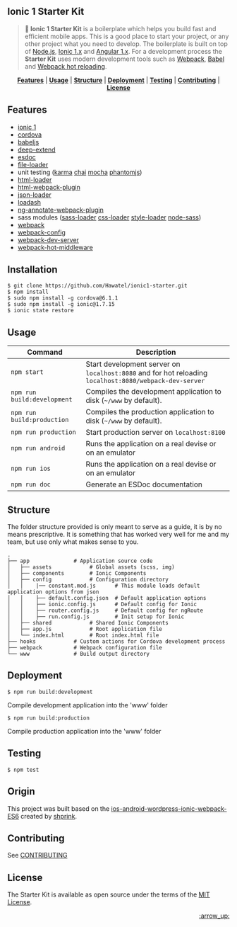 ## Ionic 1 Starter Kit

> <b>:star2: Ionic 1 Starter Kit</b> is a boilerplate which helps you build fast and efficient mobile apps. This is a good place to start your project, or any other project what you need to develop. The boilerplate is built on top of [Node.js](https://nodejs.org/), [Ionic 1.x](http://ionicframework.com/) and [Angular 1.x](https://angularjs.org/). For a development process the <b>Starter Kit</b> uses modern development tools such as [Webpack](http://webpack.github.io/), [Babel](http://babeljs.io/) and [Webpack hot reloading](https://github.com/glenjamin/webpack-hot-middleware).

<p align="center">
<b><a href="#features">Features</a></b>
|
<b><a href="#usage">Usage</a></b>
|
<b><a href="#structure">Structure</a></b>
|
<b><a href="#deployment">Deployment</a></b>
|
<b><a href="#testing">Testing</a></b>
|
<b><a href="#contributing">Contributing</a></b>
|
<b><a href="#license">License</a></b>
</p>

## Features
- [ionic 1](http://ionicframework.com/)
- [cordova](https://cordova.apache.org/)
- [babeljs](https://babeljs.io/)
- [deep-extend](https://github.com/unclechu/node-deep-extend)
- [esdoc](https://esdoc.org/)
- [file-loader](https://github.com/webpack/file-loader)
- unit testing ([karma](https://karma-runner.github.io/0.13/index.html) [chai](http://chaijs.com/) [mocha](https://mochajs.org/) [phantomjs](http://phantomjs.org/))
- [html-loader](https://github.com/webpack/html-loader)
- [html-webpack-plugin](https://github.com/ampedandwired/html-webpack-plugin)
- [json-loader](https://github.com/webpack/json-loader)
- [loadash](https://github.com/lodash/lodash)
- [ng-annotate-webpack-plugin](https://github.com/jeffling/ng-annotate-webpack-plugin)
- sass modules ([sass-loader](https://github.com/jtangelder/sass-loader) [css-loader](https://github.com/webpack/css-loader) [style-loader](https://github.com/webpack/style-loader)
[node-sass](https://github.com/sass/node-sass))
- [webpack](https://webpack.github.io/)
- [webpack-config](https://webpack.github.io/docs/configuration.html)
- [webpack-dev-server](https://webpack.github.io/docs/webpack-dev-server.html)
- [webpack-hot-middleware](https://webpack.github.io/docs/webpack-dev-middleware.html)


## Installation
```
$ git clone https://github.com/Hawatel/ionic1-starter.git
$ npm install
$ sudo npm install -g cordova@6.1.1
$ sudo npm install -g ionic@1.7.15
$ ionic state restore
```

## Usage

|Command|Description|
|---|---|
|`npm start`|Start development server on `localhost:8080` and for hot reloading `localhost:8080/webpack-dev-server`|
|`npm run build:development`|Compiles the development application to disk (`~/www` by default).|
|`npm run build:production`|Compiles the production application to disk (`~/www` by default).|
|`npm run production`|Start production server on `localhost:8100`|
|`npm run android`|Runs the application on a real devise or on an emulator|
|`npm run ios`|Runs the application on a real devise or on an emulator|
|`npm run doc`|Generate an ESDoc documentation|

## Structure

The folder structure provided is only meant to serve as a guide, it is by no means prescriptive. It is something that has worked very well for me and my team, but use only what makes sense to you.

```
.
├── app              # Application source code
│   ├── assets            # Global assets (scss, img)
│   ├── components        # Ionic Components
│   ├── config            # Configuration directory
│   │    |── constant.mod.js      # This module loads default application options from json
│   │    ├── default.config.json  # Default application options
│   │    ├── ionic.config.js      # Default config for Ionic
│   │    ├── router.config.js     # Default config for ngRoute
│   │    ├── run.config.js        # Init setup for Ionic
│   ├── shared            # Shared Ionic Components
│   ├── app.js            # Root application file
│   └── index.html        # Root index.html file
├── hooks            # Custom actions for Cordova development process
├── webpack          # Webpack configuration file
└── www              # Build output directory
```

## Deployment
```
$ npm run build:development
```
Compile development application into the 'www' folder
```
$ npm run build:production
```
Compile production application into the 'www' folder

## Testing
```
$ npm test
```

## Origin
This project was built based on the [ios-android-wordpress-ionic-webpack-ES6](https://github.com/shprink/ios-android-wordpress-ionic-webpack-ES6) created by [shprink](https://github.com/shprink).

## Contributing

See [CONTRIBUTING](CONTRIBUTING.md)

## License

The Starter Kit is available as open source under the terms of the [MIT License](http://opensource.org/licenses/MIT).


<p align="right"><a href="#top">:arrow_up:</a></p>
